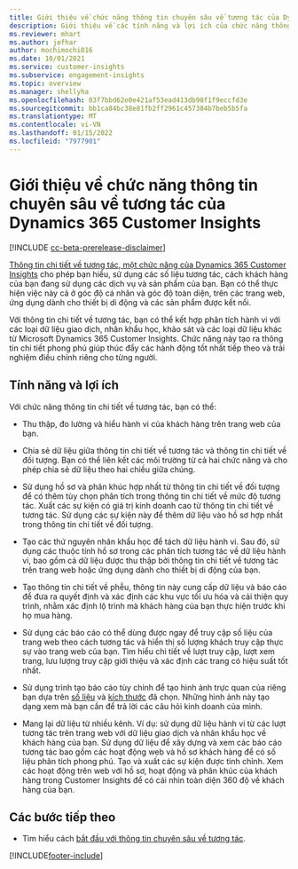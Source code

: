 ```yaml
---
title: Giới thiệu về chức năng thông tin chuyên sâu về tương tác của Dynamics 365 Customer Insights
description: Giới thiệu về các tính năng và lợi ích của chức năng thông tin chuyên sâu về tương tác.
ms.reviewer: mhart
ms.author: jefhar
author: mochimochi016
ms.date: 10/01/2021
ms.service: customer-insights
ms.subservice: engagement-insights
ms.topic: overview
ms.manager: shellyha
ms.openlocfilehash: 03f7bbd62e0e421af53ead413db98f1f9eccfd3e
ms.sourcegitcommit: bb1ca84bc38e81fb2ff2961c457384b7beb5b5fa
ms.translationtype: MT
ms.contentlocale: vi-VN
ms.lasthandoff: 01/15/2022
ms.locfileid: "7977901"
---
```

# <a name="about-dynamics-365-customer-insights-engagement-insights-capability"></a>Giới thiệu về chức năng thông tin chuyên sâu về tương tác của Dynamics 365 Customer Insights 

[!INCLUDE [cc-beta-prerelease-disclaimer](includes/cc-beta-prerelease-disclaimer.md)]

[Thông tin chi tiết về tương tác, một chức năng của Dynamics 365 Customer Insights](https://dynamics.microsoft.com/ai/customer-insights/engagement-insights-capability/) cho phép bạn hiểu, sử dụng các số liệu tương tác, cách khách hàng của bạn đang sử dụng các dịch vụ và sản phẩm của bạn. Bạn có thể thực hiện việc này cả ở góc độ cá nhân và góc độ toàn diện, trên các trang web, ứng dụng dành cho thiết bị di động và các sản phẩm được kết nối.

Với thông tin chi tiết về tương tác, bạn có thể kết hợp phân tích hành vi với các loại dữ liệu giao dịch, nhân khẩu học, khảo sát và các loại dữ liệu khác từ Microsoft Dynamics 365 Customer Insights. Chức năng này tạo ra thông tin chi tiết phong phú giúp thúc đẩy các hành động tốt nhất tiếp theo và trải nghiệm điều chỉnh riêng cho từng người.

## <a name="features-and-benefits"></a>Tính năng và lợi ích

Với chức năng thông tin chi tiết về tương tác, bạn có thể:

- Thu thập, đo lường và hiểu hành vi của khách hàng trên trang web của bạn.

- Chia sẻ dữ liệu giữa thông tin chi tiết về tương tác và thông tin chi tiết về đối tượng. Bạn có thể liên kết các môi trường từ cả hai chức năng và cho phép chia sẻ dữ liệu theo hai chiều giữa chúng.

- Sử dụng hồ sơ và phân khúc hợp nhất từ thông tin chi tiết về đối tượng để có thêm tùy chọn phân tích trong thông tin chi tiết về mức độ tương tác. Xuất các sự kiện có giá trị kinh doanh cao từ thông tin chi tiết về tương tác. Sử dụng các sự kiện này để thêm dữ liệu vào hồ sơ hợp nhất trong thông tin chi tiết về đối tượng.

- Tạo các thứ nguyên nhân khẩu học để tách dữ liệu hành vi. Sau đó, sử dụng các thuộc tính hồ sơ trong các phân tích tương tác về dữ liệu hành vi, bao gồm cả dữ liệu được thu thập bởi thông tin chi tiết về tương tác trên trang web hoặc ứng dụng dành cho thiết bị di động của bạn.

- Tạo thông tin chi tiết về phễu, thông tin này cung cấp dữ liệu và báo cáo để đưa ra quyết định và xác định các khu vực tối ưu hóa và cải thiện quy trình, nhằm xác định lộ trình mà khách hàng của bạn thực hiện trước khi họ mua hàng. 

-  Sử dụng các báo cáo có thể dùng được ngay để truy cập số liệu của trang web theo cách tương tác và hiển thị số lượng khách truy cập thực sự vào trang web của bạn. Tìm hiểu chi tiết về lượt truy cập, lượt xem trang, lưu lượng truy cập giới thiệu và xác định các trang có hiệu suất tốt nhất.

- Sử dụng trình tạo báo cáo tùy chỉnh để tạo hình ảnh trực quan của riêng bạn dựa trên [số liệu](glossary.md) và [kích thước](glossary.md) đã chọn. Những hình ảnh này tạo dạng xem mà bạn cần để trả lời các câu hỏi kinh doanh của mình.

- Mang lại dữ liệu từ nhiều kênh. Ví dụ: sử dụng dữ liệu hành vi từ các lượt tương tác trên trang web với dữ liệu giao dịch và nhân khẩu học về khách hàng của bạn. Sử dụng dữ liệu để xây dựng và xem các báo cáo tương tác bao gồm các hoạt động web và hồ sơ khách hàng để có số liệu phân tích phong phú. Tạo và xuất các sự kiện được tinh chỉnh. Xem các hoạt động trên web với hồ sơ, hoạt động và phân khúc của khách hàng trong Customer Insights để có cái nhìn toàn diện 360 độ về khách hàng của bạn.

## <a name="next-steps"></a>Các bước tiếp theo

- Tìm hiểu cách [bắt đầu với thông tin chuyên sâu về tương tác](get-started.md).


[!INCLUDE[footer-include](../includes/footer-banner.md)]
